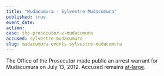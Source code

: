 ```yaml
---
title: "Mudacumura - Sylvestre Mudacumura"
published: true
event_date:
action:
case: the-prosecutor-v-mudacumura
accused: sylvestre-mudacumura
slug: mudacumura-events-sylvestre-mudacumura
---
```


The Office of the Prosecutor made public an arrest warrant for Mudacumura on July 13, 2012. Accused remains [at-large](http://allafrica.com/stories/201504151814.html).

